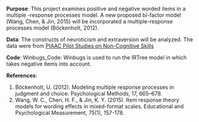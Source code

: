 **Purpose**: This project examines positive and negative worded items in a multiple -response processes model. 
A new proposed bi-factor model (Wang, Chen, & Jin, 2015) will be incorporated a multiple-response processes model (Böckenholt, 2012). 

**Data**: The constructs of neuroticism and extraversion will be analyzed. 
The data were from [PIAAC Pilot Studies on Non-Cognitive Skills](https://www.gesis.org/en/piaac/rdc/data/piaac-pilot-studies-on-non-cognitive-skills/) 

**Code**: 
Winbugs_Code: Winbugs is used to run the IRTree model in which takes negative items into account.

**References**: 

1.	Böckenholt, U. (2012). Modeling multiple response processes in judgment and choice. 
    Psychological Methods, 17, 665–678.
2.	Wang, W. C., Chen, H. F., & Jin, K. Y. (2015). Item response theory models for wording effects in mixed-format scales. 
    Educational and Psychological Measurement, 75(1), 157-178.
